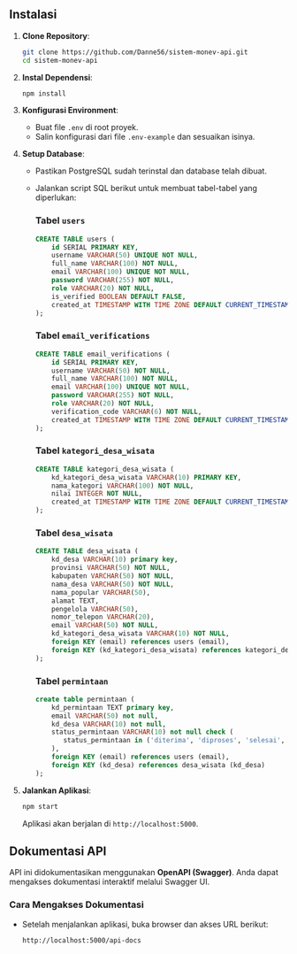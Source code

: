 ## **Instalasi**

1. **Clone Repository**:

   ```bash
   git clone https://github.com/Danne56/sistem-monev-api.git
   cd sistem-monev-api
   ```

2. **Instal Dependensi**:

   ```bash
   npm install
   ```

3. **Konfigurasi Environment**:
   - Buat file `.env` di root proyek.
   - Salin konfigurasi dari file `.env-example` dan sesuaikan isinya.

4. **Setup Database**:
   - Pastikan PostgreSQL sudah terinstal dan database telah dibuat.
   - Jalankan script SQL berikut untuk membuat tabel-tabel yang diperlukan:

     ### **Tabel `users`**

     ```sql
     CREATE TABLE users (
         id SERIAL PRIMARY KEY,
         username VARCHAR(50) UNIQUE NOT NULL,
         full_name VARCHAR(100) NOT NULL,
         email VARCHAR(100) UNIQUE NOT NULL,
         password VARCHAR(255) NOT NULL,
         role VARCHAR(20) NOT NULL,
         is_verified BOOLEAN DEFAULT FALSE,
         created_at TIMESTAMP WITH TIME ZONE DEFAULT CURRENT_TIMESTAMP
     );
     ```

     ### **Tabel `email_verifications`**

     ```sql
     CREATE TABLE email_verifications (
         id SERIAL PRIMARY KEY,
         username VARCHAR(50) NOT NULL,
         full_name VARCHAR(100) NOT NULL,
         email VARCHAR(100) UNIQUE NOT NULL,
         password VARCHAR(255) NOT NULL,
         role VARCHAR(20) NOT NULL,
         verification_code VARCHAR(6) NOT NULL,
         created_at TIMESTAMP WITH TIME ZONE DEFAULT CURRENT_TIMESTAMP
     );
     ```

     ### **Tabel `kategori_desa_wisata`**

     ```sql
     CREATE TABLE kategori_desa_wisata (
         kd_kategori_desa_wisata VARCHAR(10) PRIMARY KEY,
         nama_kategori VARCHAR(100) NOT NULL,
         nilai INTEGER NOT NULL,
         created_at TIMESTAMP WITH TIME ZONE DEFAULT CURRENT_TIMESTAMP
     );
     ```

     ### **Tabel `desa_wisata`**

     ```sql
     CREATE TABLE desa_wisata (
         kd_desa VARCHAR(10) primary key,
         provinsi VARCHAR(50) NOT NULL,
         kabupaten VARCHAR(50) NOT NULL,
         nama_desa VARCHAR(50) NOT NULL,
         nama_popular VARCHAR(50),
         alamat TEXT,
         pengelola VARCHAR(50),
         nomor_telepon VARCHAR(20),
         email VARCHAR(50) NOT NULL,
         kd_kategori_desa_wisata VARCHAR(10) NOT NULL,
         foreign KEY (email) references users (email),
         foreign KEY (kd_kategori_desa_wisata) references kategori_desa_wisata (kd_kategori_desa_wisata)
     );
     ```

     ### **Tabel `permintaan`**

     ```sql
     create table permintaan (
         kd_permintaan TEXT primary key,
         email VARCHAR(50) not null,
         kd_desa VARCHAR(10) not null,
         status_permintaan VARCHAR(10) not null check (
            status_permintaan in ('diterima', 'diproses', 'selesai', 'ditolak')
         ),
         foreign KEY (email) references users (email),
         foreign KEY (kd_desa) references desa_wisata (kd_desa)
     );
     ```

5. **Jalankan Aplikasi**:

   ```bash
   npm start
   ```

   Aplikasi akan berjalan di `http://localhost:5000`.

## **Dokumentasi API**

API ini didokumentasikan menggunakan **OpenAPI (Swagger)**. Anda dapat mengakses dokumentasi interaktif melalui Swagger UI.

### **Cara Mengakses Dokumentasi**

- Setelah menjalankan aplikasi, buka browser dan akses URL berikut:

   ```bash
   http://localhost:5000/api-docs
   ```
